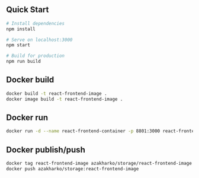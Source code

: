 ## Quick Start

```bash
# Install dependencies
npm install

# Serve on localhost:3000
npm start

# Build for production
npm run build
```

## Docker build
```bash
docker build -t react-frontend-image .
docker image build -t react-frontend-image .
```

## Docker run
```bash 
docker run -d --name react-frontend-container -p 8801:3000 react-frontend-image
```

## Docker publish/push
```bash
docker tag react-frontend-image azakharko/storage/react-frontend-image
docker push azakharko/storage:react-frontend-image
```